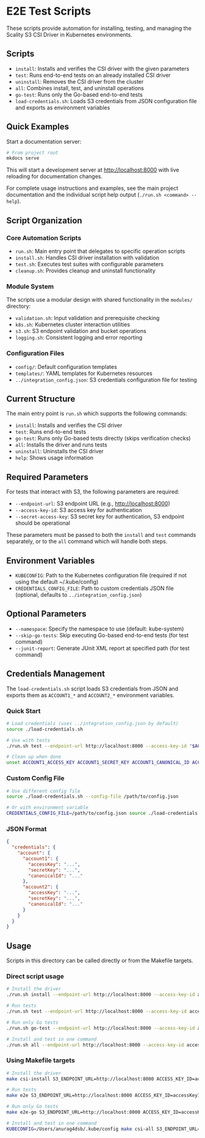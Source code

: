 # E2E Test Scripts

These scripts provide automation for installing, testing, and managing the Scality S3 CSI Driver in Kubernetes environments.

## Scripts

- `install`: Installs and verifies the CSI driver with the given parameters
- `test`: Runs end-to-end tests on an already installed CSI driver
- `uninstall`: Removes the CSI driver from the cluster
- `all`: Combines install, test, and uninstall operations
- `go-test`: Runs only the Go-based end-to-end tests
- `load-credentials.sh`: Loads S3 credentials from JSON configuration file and exports as environment variables

## Quick Examples

Start a documentation server:

```bash
# From project root
mkdocs serve
```

This will start a development server at <http://localhost:8000> with live reloading for documentation changes.

For complete usage instructions and examples, see the main project documentation and the individual script help output
(`./run.sh <command> --help`).

## Script Organization

### Core Automation Scripts

- `run.sh`: Main entry point that delegates to specific operation scripts
- `install.sh`: Handles CSI driver installation with validation
- `test.sh`: Executes test suites with configurable parameters
- `cleanup.sh`: Provides cleanup and uninstall functionality

### Module System

The scripts use a modular design with shared functionality in the `modules/` directory:

- `validation.sh`: Input validation and prerequisite checking
- `k8s.sh`: Kubernetes cluster interaction utilities  
- `s3.sh`: S3 endpoint validation and bucket operations
- `logging.sh`: Consistent logging and error reporting

### Configuration Files

- `config/`: Default configuration templates
- `templates/`: YAML templates for Kubernetes resources
- `../integration_config.json`: S3 credentials configuration file for testing

## Current Structure

The main entry point is `run.sh` which supports the following commands:

- `install`: Installs and verifies the CSI driver
- `test`: Runs end-to-end tests
- `go-test`: Runs only Go-based tests directly (skips verification checks)
- `all`: Installs the driver and runs tests
- `uninstall`: Uninstalls the CSI driver
- `help`: Shows usage information

## Required Parameters

For tests that interact with S3, the following parameters are required:

- `--endpoint-url`: S3 endpoint URL (e.g., <http://localhost:8000>)
- `--access-key-id`: S3 access key for authentication
- `--secret-access-key`: S3 secret key for authentication, S3 endpoint should be operational

These parameters must be passed to both the `install` and `test` commands separately, or to the `all` command which will handle both steps.

## Environment Variables

- `KUBECONFIG`: Path to the Kubernetes configuration file (required if not using the default ~/.kube/config)
- `CREDENTIALS_CONFIG_FILE`: Path to custom credentials JSON file (optional, defaults to `../integration_config.json`)

## Optional Parameters

- `--namespace`: Specify the namespace to use (default: kube-system)
- `--skip-go-tests`: Skip executing Go-based end-to-end tests (for test command)
- `--junit-report`: Generate JUnit XML report at specified path (for test command)

## Credentials Management

The `load-credentials.sh` script loads S3 credentials from JSON and exports them as `ACCOUNT1_*` and `ACCOUNT2_*` environment variables.

### Quick Start

```bash
# Load credentials (uses ../integration_config.json by default)
source ./load-credentials.sh

# Use with tests
./run.sh test --endpoint-url http://localhost:8000 --access-key-id "$ACCOUNT1_ACCESS_KEY" --secret-access-key "$ACCOUNT1_SECRET_KEY"

# Clean up when done
unset ACCOUNT1_ACCESS_KEY ACCOUNT1_SECRET_KEY ACCOUNT1_CANONICAL_ID ACCOUNT2_ACCESS_KEY ACCOUNT2_SECRET_KEY ACCOUNT2_CANONICAL_ID
```

### Custom Config File

```bash
# Use different config file
source ./load-credentials.sh --config-file /path/to/config.json

# Or with environment variable
CREDENTIALS_CONFIG_FILE=/path/to/config.json source ./load-credentials.sh
```

### JSON Format

```json
{
  "credentials": {
    "account": {
      "account1": {
        "accessKey": "...",
        "secretKey": "...",
        "canonicalId": "..."
      },
      "account2": {
        "accessKey": "...",
        "secretKey": "...",
        "canonicalId": "..."
      }
    }
  }
}
```

## Usage

Scripts in this directory can be called directly or from the Makefile targets.

### Direct script usage

```bash
# Install the driver
./run.sh install --endpoint-url http://localhost:8000 --access-key-id accessKey1 --secret-access-key verySecretKey1

# Run tests
./run.sh test --endpoint-url http://localhost:8000 --access-key-id accessKey1 --secret-access-key verySecretKey1

# Run only Go tests
./run.sh go-test --endpoint-url http://localhost:8000 --access-key-id accessKey1 --secret-access-key verySecretKey1

# Install and test in one command
./run.sh all --endpoint-url http://localhost:8000 --access-key-id accessKey1 --secret-access-key verySecretKey1
```

### Using Makefile targets

```bash
# Install the driver
make csi-install S3_ENDPOINT_URL=http://localhost:8000 ACCESS_KEY_ID=accessKey1 SECRET_ACCESS_KEY=verySecretKey1

# Run tests
make e2e S3_ENDPOINT_URL=http://localhost:8000 ACCESS_KEY_ID=accessKey1 SECRET_ACCESS_KEY=verySecretKey1

# Run only Go tests
make e2e-go S3_ENDPOINT_URL=http://localhost:8000 ACCESS_KEY_ID=accessKey1 SECRET_ACCESS_KEY=verySecretKey1

# Install and test in one command
KUBECONFIG=/Users/anurag4dsb/.kube/config make csi-all S3_ENDPOINT_URL=http://localhost:8000 ACCESS_KEY_ID=accessKey1 SECRET_ACCESS_KEY=verySecretKey1  CSI_IMAGE_TAG=<image-tag> CSI_IMAGE_REPOSITORY=ghcr.io/scality/mountpoint-s3-csi-driver
```
